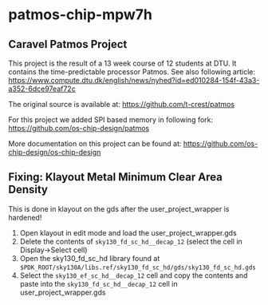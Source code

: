 # patmos-chip-mpw7h

## Caravel Patmos Project

This project is the result of a 13 week course of 12 students at DTU. It contains the time-predictable processor Patmos. See also following article: https://www.compute.dtu.dk/english/news/nyhed?id=ed010284-154f-43a3-a352-6dce97eaf72c

The original source is available at: https://github.com/t-crest/patmos

For this project we added SPI based memory in following fork: https://github.com/os-chip-design/patmos

More documentation on this project can be found at: https://github.com/os-chip-design/os-chip-design

## Fixing: Klayout Metal Minimum Clear Area Density

This is done in klayout on the gds after the user_project_wrapper is hardened!

1. Open klayout in edit mode and load the user_project_wrapper.gds 
2. Delete the contents of ```sky130_fd_sc_hd__decap_12``` (select the cell in Display->Select cell)
3. Open the sky130_fd_sc_hd library found at ```$PDK_ROOT/sky130A/libs.ref/sky130_fd_sc_hd/gds/sky130_fd_sc_hd.gds```
4. Select the ```sky130_ef_sc_hd__decap_12``` cell and copy the contents and paste into the ```sky130_fd_sc_hd__decap_12``` cell in user_project_wrapper.gds
